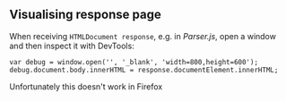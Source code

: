 ## Visualising response page
When receiving `HTMLDocument response`, e.g. in *Parser.js*, open a window and then inspect it with DevTools:

    var debug = window.open('', '_blank', 'width=800,height=600');
    debug.document.body.innerHTML = response.documentElement.innerHTML;

Unfortunately this doesn't work in Firefox
